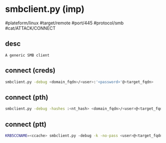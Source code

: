 # smbclient.py (imp)

#plateform/linux #target/remote #port/445 #protocol/smb #cat/ATTACK/CONNECT  

## desc
```
A generic SMB client 
```

## connect (creds)
```bash
smbclient.py -debug <domain_fqdn>/<user>:'<password>'@<target_fqdn>
```

## connect (pth)
```bash
smbclient.py -debug -hashes :<nt_hash> <domain_fqdn>/<user>@<target_fqdn>
```

## connect (ptt)
```bash
KRB5CCNAME=<ccache> smbclient.py -debug -k -no-pass <user>@<target_fqdn>
```